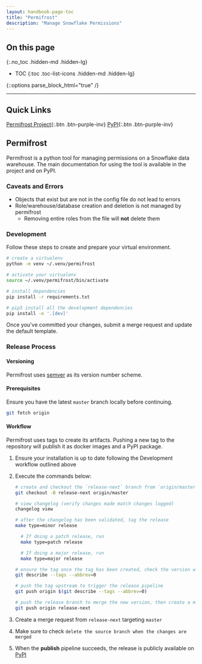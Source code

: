 ```yaml
---
layout: handbook-page-toc
title: "Permifrost"
description: "Manage Snowflake Permissions"
---
```


## On this page
{:.no_toc .hidden-md .hidden-lg}

- TOC
{:toc .toc-list-icons .hidden-md .hidden-lg}

{::options parse_block_html="true" /}

---

## Quick Links

[Permifrost Project](https://gitlab.com/gitlab-data/permifrost/){:.btn .btn-purple-inv}
[PyPI](https://pypi.org/project/permifrost/){:.btn .btn-purple-inv}

## Permifrost

Permifrost is a python tool for managing permissions on a Snowflake data warehouse. The main documentation for using the tool is available in the project and on PyPI.

### Caveats and Errors

- Objects that exist but are not in the config file do not lead to errors
- Role/warehouse/database creation and deletion is not managed by permifrost
    - Removing entire roles from the file will __not__ delete them

### Development

Follow these steps to create and prepare your virtual environment.

```bash
# create a virtualenv
python -m venv ~/.venv/permifrost

# activate your virtualenv
source ~/.venv/permifrost/bin/activate

# install dependencies
pip install -r requirements.txt

# pip3 install all the development dependencies
pip install -e '.[dev]'
```

Once you've committed your changes, submit a merge request and update the default template.

### Release Process

#### Versioning

Permifrost uses [semver](https://semver.org/) as its version number scheme.

#### Prerequisites

Ensure you have the latest `master` branch locally before continuing.

```bash
git fetch origin
```

#### Workflow

Permifrost uses tags to create its artifacts. Pushing a new tag to the repository will publish it as docker images and a PyPI package.

1. Ensure your installation is up to date following the Development workflow outlined above

1. Execute the commands below:

    ```bash
    # create and checkout the `release-next` branch from `origin/master`
    git checkout -B release-next origin/master

    # view changelog (verify changes made match changes logged)
    changelog view

    # after the changelog has been validated, tag the release
    make type=minor release

      # If doing a patch release, run
      make type=patch release

      # If doing a major release, run
      make type=major release

    # ensure the tag once the tag has been created, check the version we just bumped to: e.g. `0.22.0` => `0.23.0`.
    git describe --tags --abbrev=0

    # push the tag upstream to trigger the release pipeline
    git push origin $(git describe --tags --abbrev=0)

    # push the release branch to merge the new version, then create a merge request
    git push origin release-next
    ```

1. Create a merge request from `release-next` targeting `master`

1. Make sure to check `delete the source branch when the changes are merged`

1. When the **publish** pipeline succeeds, the release is publicly available on [PyPI](https://pypi.org/project/permifrost/)
